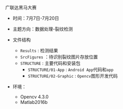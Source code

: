 广联达黑马大赛

- 时间：7月7日-7月20日

- 主题方向：数据处理-裂纹检测

- 文件结构
  - `Results` : 检测结果
  - `SrcFigures` ：待识别裂纹图片存放位置
  - `STRUCTURE` : 主要代码和安装包
    - `STRUCTURE/01-App` : `Android App`代码和`app`
    - `STRUCTURE/02-Graphic` : `Opencv`图形开发代码

- 环境：
  - Opencv 4.3.0
  - Matlab2016b
